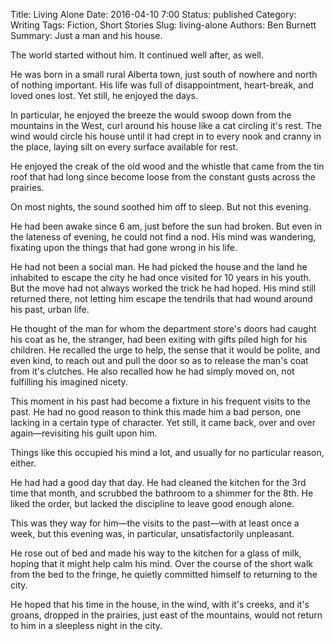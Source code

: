 Title: Living Alone
Date: 2016-04-10 7:00
Status: published
Category: Writing
Tags: Fiction, Short Stories
Slug: living-alone
Authors: Ben Burnett
Summary: Just a man and his house.

The world started without him. It continued well after, as well.

He was born in a small rural Alberta town, just south of nowhere and
north of nothing important. His life was full of disappointment,
heart-break, and loved ones lost. Yet still, he enjoyed the days.

In particular, he enjoyed the breeze the would swoop down from the
mountains in the West, curl around his house like a cat circling it's
rest. The wind would circle his house until it had crept in to every
nook and cranny in the place, laying silt on every surface available
for rest.

He enjoyed the creak of the old wood and the whistle that came from
the tin roof that had long since become loose from the constant gusts
across the prairies.

On most nights, the sound soothed him off to sleep. But not this
evening.

He had been awake since 6 am, just before the sun had broken. But even
in the lateness of evening, he could not find a nod. His mind was
wandering, fixating upon the things that had gone wrong in his life.

He had not been a social man. He had picked the house and the land he
inhabited to escape the city he had once visited for 10 years in his
youth. But the move had not always worked the trick he had hoped. His
mind still returned there, not letting him escape the tendrils
that had wound around his past, urban life.

He thought of the man for whom the department store's doors had caught
his coat as he, the stranger, had been exiting with gifts piled high
for his children. He recalled the urge to help, the sense that it
would be polite, and even kind, to reach out and pull the door so as
to release the man's coat from it's clutches. He also recalled how he
had simply moved on, not fulfilling his imagined nicety.

This moment in his past had become a fixture in his frequent visits to
the past. He had no good reason to think this made him a bad person,
one lacking in a certain type of character. Yet still, it came back,
over and over again&mdash;revisiting his guilt upon him.

Things like this occupied his mind a lot, and usually for no particular
reason, either.

He had had a good day that day. He had cleaned the kitchen for the 3rd
time that month, and scrubbed the bathroom to a shimmer for the 8th. He
liked the order, but lacked the discipline to leave good enough alone.

This was they way for him&mdash;the visits to the past&mdash;with at
least once a week, but this evening was, in particular,
unsatisfactorily unpleasant.

He rose out of bed and made his way to the kitchen for a glass of
milk, hoping that it might help calm his mind. Over the course of the
short walk from the bed to the fringe, he quietly committed himself to
returning to the city.

He hoped that his time in the house, in the wind, with it's creeks,
and it's groans, dropped in the prairies, just east of the mountains,
would not return to him in a sleepless night in the city.
